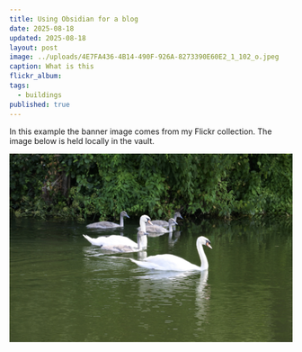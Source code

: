 ```yaml
---
title: Using Obsidian for a blog
date: 2025-08-18
updated: 2025-08-18
layout: post
image: ../uploads/4E7FA436-4B14-490F-926A-8273390E60E2_1_102_o.jpeg
caption: What is this
flickr_album: 
tags:
  - buildings
published: true
---
```

In this example the banner image comes from my Flickr collection. The image below is held locally in the vault.

![Swan family](../uploads/FB148110-2532-4402-8AC5-A80E0C591AF1_1_102_a.jpeg)

